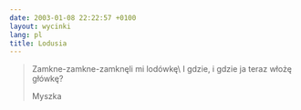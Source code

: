 ```yaml
---
date: 2003-01-08 22:22:57 +0100
layout: wycinki
lang: pl
title: Lodusia
---
```


> Zamkne-zamkne-zamknęli mi lodówkę\\
> I gdzie, i gdzie ja teraz włożę główkę?
>
> Myszka
